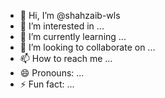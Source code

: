 - 👋 Hi, I’m @shahzaib-wls
- 👀 I’m interested in ...
- 🌱 I’m currently learning ...
- 💞️ I’m looking to collaborate on ...
- 📫 How to reach me ...
- 😄 Pronouns: ...
- ⚡ Fun fact: ...

<!---
shahzaib-wls/shahzaib-wls is a ✨ special ✨ repository because its `README.md` (this file) appears on your GitHub profile.
You can click the Preview link to take a look at your changes.
--->

